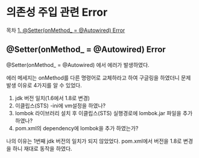 # 의존성 주입 관련 Error

목차
[1. @Setter(onMethod_ = @Autowired) Error](#@setter(onmethod_-=-@autowired)-Error)

## @Setter(onMethod_ = @Autowired) Error

@Setter(onMethod_ = @Autowired) 에서 에러가 발생하였다.

에러 메세지는 onMethod를 다른 명령어로 교체하라고 하여 구글링을 하였더니 문제 발생 이유로 4가지를 알 수 있었다.

1. jdk 버전 일치(1.6에서 1.8로 변경)
2. 이클립스(STS) -ini에 vm설정을 하였나?
3. lombok 라이브러리 설치 후 이클립스(STS) 실행경로에 lombok.jar 파일을 추가 하였나?
4. pom.xml의 dependency에 lombok을 추가 하였는가?


나의 이유는 1번째 jdk 버전의 일치가 되지 않았었다.
pom.xml에서 버전을 1.8로 변경을 하니 재대로 동작을 하였다.
